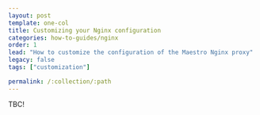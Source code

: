 ```yaml
---
layout: post
template: one-col
title: Customizing your Nginx configuration
categories: how-to-guides/nginx
order: 1
lead: "How to customize the configuration of the Maestro Nginx proxy"
legacy: false
tags: ["customization"]

permalink: /:collection/:path
---
```

TBC!